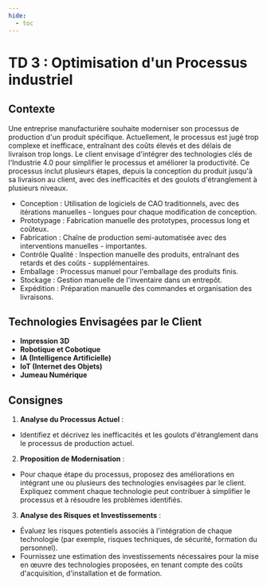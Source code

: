 ```yaml
---
hide:
  - toc
---
```


# TD 3 : Optimisation d'un Processus industriel

## Contexte

Une entreprise manufacturière souhaite moderniser son processus de production d'un produit spécifique. Actuellement, le processus est jugé trop complexe et inefficace, entraînant des coûts élevés et des délais de livraison trop longs. Le client envisage d'intégrer des technologies clés de l'Industrie 4.0 pour simplifier le processus et améliorer la productivité.
Ce processus inclut plusieurs étapes, depuis la conception du produit jusqu'à sa livraison au client, avec des inefficacités et des goulots d'étranglement à plusieurs niveaux.

- Conception : Utilisation de logiciels de CAO traditionnels, avec des itérations manuelles - longues pour chaque modification de conception.
- Prototypage : Fabrication manuelle des prototypes, processus long et coûteux.
- Fabrication : Chaîne de production semi-automatisée avec des interventions manuelles - importantes.
- Contrôle Qualité : Inspection manuelle des produits, entraînant des retards et des coûts - supplémentaires.
- Emballage : Processus manuel pour l'emballage des produits finis.
- Stockage : Gestion manuelle de l'inventaire dans un entrepôt.
- Expédition : Préparation manuelle des commandes et organisation des livraisons.

## Technologies Envisagées par le Client

- **Impression 3D**
- **Robotique et Cobotique**
- **IA (Intelligence Artificielle)**
- **IoT (Internet des Objets)**
- **Jumeau Numérique**

## Consignes

1. **Analyse du Processus Actuel** :
  - Identifiez et décrivez les inefficacités et les goulots d'étranglement dans le processus de production actuel.

2. **Proposition de Modernisation** :
  - Pour chaque étape du processus, proposez des améliorations en intégrant une ou plusieurs des technologies envisagées par le client. Expliquez comment chaque technologie peut contribuer à simplifier le processus et à résoudre les problèmes identifiés.

3. **Analyse des Risques et Investissements** :
  - Évaluez les risques potentiels associés à l'intégration de chaque technologie (par exemple, risques techniques, de sécurité, formation du personnel).
  - Fournissez une estimation des investissements nécessaires pour la mise en œuvre des technologies proposées, en tenant compte des coûts d'acquisition, d'installation et de formation.
